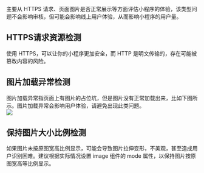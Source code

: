 主要从 HTTPS 请求、页面图片是否正常展示等方面评估小程序的体验，该类型问题不会影响审核，但可能会影响线上用户体验，从而影响小程序的用户量。

## HTTPS请求资源检测
使用 HTTPS，可以让你的小程序更加安全，而 HTTP 是明文传输的，存在可能被篡改内容的风险。

## 图片加载异常检测
图片加载异常指页面上有图片的占位坑，但是图片没有正常加载出来，比如下图所示。图片加载异常会影响用户体验，请避免出现此类问题。<br />
![](https://intranetproxy.alipay.com/skylark/lark/0/2021/png/8585/1635406048121-362093fd-b608-443d-a70e-b28746d875e9.png#align=left&display=inline&height=625&margin=%5Bobject%20Object%5D&originHeight=625&originWidth=345&status=done&style=none&width=345)

## 保持图片大小比例检测
如果图片未按原图宽高比例显示，可能会导致图片拉伸变形，不美观，甚至造成用户识别困难。建议根据实际情况设置 image 组件的 mode 属性，以保持图片按原图宽高等比例显示。


